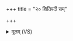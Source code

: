 +++
title = "२० शितिपदी सम्"

+++
<details><summary>मूलम् (VS)</summary>

शि॑तिप॒दी सं प॑तत्व॒मित्रा॑नाम॒मूः सिचः॑।  
मुह्य॑न्त्व॒द्यामूः सेना॑ अ॒मित्रा॑णां न्यर्बुदे ॥
</details>
